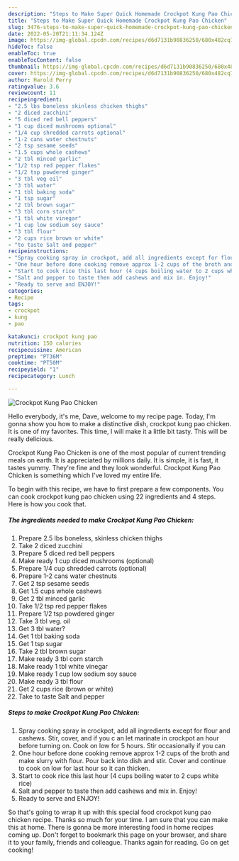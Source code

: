 ```yaml
---
description: "Steps to Make Super Quick Homemade Crockpot Kung Pao Chicken"
title: "Steps to Make Super Quick Homemade Crockpot Kung Pao Chicken"
slug: 3476-steps-to-make-super-quick-homemade-crockpot-kung-pao-chicken
date: 2022-05-20T21:11:34.124Z
image: https://img-global.cpcdn.com/recipes/d6d7131b90836250/680x482cq70/crockpot-kung-pao-chicken-recipe-main-photo.jpg
hideToc: false
enableToc: true
enableTocContent: false
thumbnail: https://img-global.cpcdn.com/recipes/d6d7131b90836250/680x482cq70/crockpot-kung-pao-chicken-recipe-main-photo.jpg
cover: https://img-global.cpcdn.com/recipes/d6d7131b90836250/680x482cq70/crockpot-kung-pao-chicken-recipe-main-photo.jpg
author: Harold Perry
ratingvalue: 3.6
reviewcount: 11
recipeingredient:
- "2.5 lbs boneless skinless chicken thighs"
- "2 diced zucchini"
- "5 diced red bell peppers"
- "1 cup diced mushrooms optional"
- "1/4 cup shredded carrots optional"
- "1-2 cans water chestnuts"
- "2 tsp sesame seeds"
- "1.5 cups whole cashews"
- "2 tbl minced garlic"
- "1/2 tsp red pepper flakes"
- "1/2 tsp powdered ginger"
- "3 tbl veg oil"
- "3 tbl water"
- "1 tbl baking soda"
- "1 tsp sugar"
- "2 tbl brown sugar"
- "3 tbl corn starch"
- "1 tbl white vinegar"
- "1 cup low sodium soy sauce"
- "3 tbl flour"
- "2 cups rice brown or white"
- "to taste Salt and pepper"
recipeinstructions:
- "Spray cooking spray in crockpot, add all ingredients except for flour and cashews. Stir, cover, and if you c an let marinate in crockpot an hour before turning on. Cook on low for 5 hours. Stir occasionally if you can"
- "One hour before done cooking remove approx 1-2 cups of the broth and make slurry with flour. Pour back into dish and stir. Cover and continue to cook on low for last hour so it can thicken."
- "Start to cook rice this last hour (4 cups boiling water to 2 cups white rice)"
- "Salt and pepper to taste then add cashews and mix in. Enjoy!"
- "Ready to serve and ENJOY!"
categories:
- Recipe
tags:
- crockpot
- kung
- pao

katakunci: crockpot kung pao 
nutrition: 150 calories
recipecuisine: American
preptime: "PT36M"
cooktime: "PT50M"
recipeyield: "1"
recipecategory: Lunch

---
```



![Crockpot Kung Pao Chicken](https://img-global.cpcdn.com/recipes/d6d7131b90836250/680x482cq70/crockpot-kung-pao-chicken-recipe-main-photo.jpg)

Hello everybody, it's me, Dave, welcome to my recipe page. Today, I'm gonna show you how to make a distinctive dish, crockpot kung pao chicken. It is one of my favorites. This time, I will make it a little bit tasty. This will be really delicious.

Crockpot Kung Pao Chicken is one of the most popular of current trending meals on earth. It is appreciated by millions daily. It is simple, it is fast, it tastes yummy. They're fine and they look wonderful. Crockpot Kung Pao Chicken is something which I've loved my entire life.




To begin with this recipe, we have to first prepare a few components. You can cook crockpot kung pao chicken using 22 ingredients and 4 steps. Here is how you cook that.

<!--inarticleads1-->

##### The ingredients needed to make Crockpot Kung Pao Chicken:

1. Prepare 2.5 lbs boneless, skinless chicken thighs
1. Take 2 diced zucchini
1. Prepare 5 diced red bell peppers
1. Make ready 1 cup diced mushrooms (optional)
1. Prepare 1/4 cup shredded carrots (optional)
1. Prepare 1-2 cans water chestnuts
1. Get 2 tsp sesame seeds
1. Get 1.5 cups whole cashews
1. Get 2 tbl minced garlic
1. Take 1/2 tsp red pepper flakes
1. Prepare 1/2 tsp powdered ginger
1. Take 3 tbl veg. oil
1. Get 3 tbl water?
1. Get 1 tbl baking soda
1. Get 1 tsp sugar
1. Take 2 tbl brown sugar
1. Make ready 3 tbl corn starch
1. Make ready 1 tbl white vinegar
1. Make ready 1 cup low sodium soy sauce
1. Make ready 3 tbl flour
1. Get 2 cups rice (brown or white)
1. Take to taste Salt and pepper




<!--inarticleads2-->

##### Steps to make Crockpot Kung Pao Chicken:

1. Spray cooking spray in crockpot, add all ingredients except for flour and cashews. Stir, cover, and if you c an let marinate in crockpot an hour before turning on. Cook on low for 5 hours. Stir occasionally if you can
1. One hour before done cooking remove approx 1-2 cups of the broth and make slurry with flour. Pour back into dish and stir. Cover and continue to cook on low for last hour so it can thicken.
1. Start to cook rice this last hour (4 cups boiling water to 2 cups white rice)
1. Salt and pepper to taste then add cashews and mix in. Enjoy!
1. Ready to serve and ENJOY!



So that's going to wrap it up with this special food crockpot kung pao chicken recipe. Thanks so much for your time. I am sure that you can make this at home. There is gonna be more interesting food in home recipes coming up. Don't forget to bookmark this page on your browser, and share it to your family, friends and colleague. Thanks again for reading. Go on get cooking!
